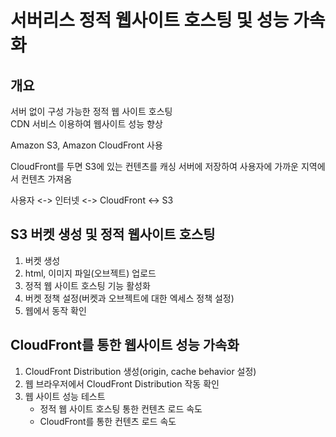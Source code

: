# 서버리스 정적 웹사이트 호스팅 및 성능 가속화

## 개요

서버 없이 구성 가능한 정적 웹 사이트 호스팅  
CDN 서비스 이용하여 웹사이트 성능 향상

Amazon S3, Amazon CloudFront 사용

CloudFront를 두면 S3에 있는 컨텐츠를 캐싱 서버에 저장하여 사용자에 가까운 지역에서 컨텐츠 가져옴

사용자 <-> 인터넷 <-> CloudFront <-> S3

## S3 버켓 생성 및 정적 웹사이트 호스팅

1. 버켓 생성
2. html, 이미지 파일(오브젝트) 업로드
3. 정적 웹 사이트 호스팅 기능 활성화
4. 버켓 정책 설정(버켓과 오브젝트에 대한 엑세스 정책 설정)
5. 웹에서 동작 확인

## CloudFront를 통한 웹사이트 성능 가속화

1. CloudFront Distribution 생성(origin, cache behavior 설정)
2. 웹 브라우저에서 CloudFront Distribution 작동 확인
3. 웹 사이트 성능 테스트
    - 정적 웹 사이트 호스팅 통한 컨텐츠 로드 속도
    - CloudFront를 통한 컨텐츠 로드 속도


